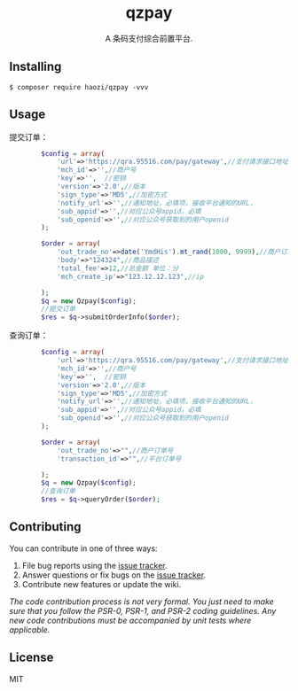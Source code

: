 <h1 align="center"> qzpay </h1>

<p align="center"> A  条码支付综合前置平台.</p>


## Installing

```shell
$ composer require haozi/qzpay -vvv
```

## Usage
提交订单：
```php
        $config = array(
            'url'=>'https://qra.95516.com/pay/gateway',//支付请求接口地址，无需更改 
            'mch_id'=>'',//商户号
            'key'=>'',  //密钥
            'version'=>'2.0',//版本
            'sign_type'=>'MD5',//加密方式
            'notify_url'=>'',//通知地址，必填项，接收平台通知的URL，
            'sub_appid'=>'',//对应公众号appid，必填
            'sub_openid'=>'',//对应公众号获取到的用户openid
        );

        $order = array(
            'out_trade_no'=>date('YmdHis').mt_rand(1000, 9999),//商户订单号
            'body'=>"124324",//商品描述
            'total_fee'=>12,//总金额 单位：分
            'mch_create_ip'=>"123.12.12.123",//ip

        );
        $q = new Qzpay($config);
        //提交订单
        $res = $q->submitOrderInfo($order);
```
查询订单：
```php
        $config = array(
            'url'=>'https://qra.95516.com/pay/gateway',//支付请求接口地址，无需更改 
            'mch_id'=>'',//商户号
            'key'=>'',  //密钥
            'version'=>'2.0',//版本
            'sign_type'=>'MD5',//加密方式
            'notify_url'=>'',//通知地址，必填项，接收平台通知的URL，
            'sub_appid'=>'',//对应公众号appid，必填
            'sub_openid'=>'',//对应公众号获取到的用户openid
        );

        $order = array(
            'out_trade_no'=>"",//商户订单号
            'transaction_id'=>"",//平台订单号

        );
        $q = new Qzpay($config);
        //查询订单
        $res = $q->queryOrder($order);
```
## Contributing

You can contribute in one of three ways:

1. File bug reports using the [issue tracker](https://github.com/haozi/qzpay/issues).
2. Answer questions or fix bugs on the [issue tracker](https://github.com/haozi/qzpay/issues).
3. Contribute new features or update the wiki.

_The code contribution process is not very formal. You just need to make sure that you follow the PSR-0, PSR-1, and PSR-2 coding guidelines. Any new code contributions must be accompanied by unit tests where applicable._

## License

MIT
